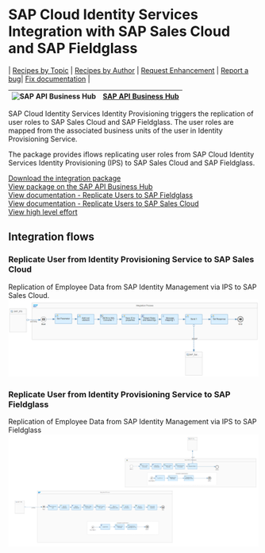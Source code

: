 # SAP Cloud Identity Services Integration with SAP Sales Cloud and SAP Fieldglass 

\| [Recipes by Topic](../../readme.md ) \| [Recipes by Author](../../author.md ) \| [Request Enhancement](https://github.com/SAP-samples/cloud-integration-flow/issues/new?assignees=&labels=Recipe%20Fix,enhancement&template=recipe-request.md&title=Improve%20SAP%20Cloud%20Identity%20Services%20Integration%20with%20SAP%20Sales%20Cloud%20and%20SAP%20Fieldglass) \| [Report a bug](https://github.com/SAP-samples/cloud-integration-flow/issues/new?assignees=&labels=Recipe%20Fix,bug&template=bug_report.md&title=Issue%20with%20SAP%20Cloud%20Identity%20Services%20Integration%20with%20SAP%20Sales%20Cloud%20and%20SAP%20Fieldglass)\| [Fix documentation](https://github.com/SAP-samples/cloud-integration-flow/issues/new?assignees=&labels=Recipe%20Fix,documentation&template=bug_report.md&title=Docu%20fix%20SAP%20Cloud%20Identity%20Services%20Integration%20with%20SAP%20Sales%20Cloud%20and%20SAP%20Fieldglass) \| 

 ![SAP API Business Hub](https://github.com/SAPAPIBusinessHub.png?size=50 ) | [SAP API Business Hub](https://api.sap.com/allcommunity) | 
 ----|----| 

SAP Cloud Identity Services Identity Provisioning triggers the replication of user roles to SAP Sales Cloud and SAP Fieldglass. The user roles are mapped from the associated business units of the user in Identity Provisioning Service.

<p>The package provides iflows replicating user roles from SAP Cloud Identity Services Identity Provisioning (IPS) to SAP Sales Cloud and SAP Fieldglass.</p>

[Download the integration package](SAPCloudIdentityServicesIntegrationwithSAPSalesCloudandSAPFieldglass.zip)\
[View package on the SAP API Business Hub](https://api.sap.com/package/SAPIPSIntegration)\
[View documentation - Replicate Users to SAP Fieldglass](ReplicateUserfromSAPIPStoSAPFieldglass.pdf)\
[View documentation - Replicate Users to SAP Sales Cloud](ReplicateUserfromSAPIPStoSAPSalesCloud.pdf)\
[View high level effort](effort.md)
## Integration flows
### Replicate User from Identity Provisioning Service to SAP Sales Cloud 
Replication of Employee Data from SAP Identity Management via IPS to SAP Sales Cloud. \
 ![input-image](replicate-user-from-sap-ips-to-sap-salescloud.png)
### Replicate User from Identity Provisioning Service to SAP Fieldglass 
Replication of Employee Data from SAP Identity Management via IPS to SAP Fieldglass \
 ![input-image](replicate-user-from-sap-ips-to-sap-fieldglass.png)
